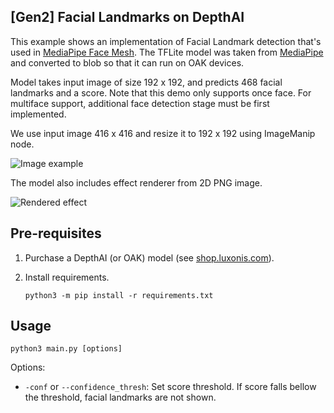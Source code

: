## [Gen2] Facial Landmarks on DepthAI

This example shows an implementation of Facial Landmark detection that's used in [MediaPipe Face Mesh](https://google.github.io/mediapipe/solutions/face_mesh.html). The TFLite model was taken from [MediaPipe](https://github.com/google/mediapipe/tree/master/mediapipe/modules/face_landmark) and converted to blob so that it can run on OAK devices.

Model takes input image of size 192 x 192, and predicts 468 facial landmarks and a score. Note that this demo only supports once face. For multiface support, additional face detection stage must be first implemented.

We use input image 416 x 416 and resize it to 192 x 192 using ImageManip node.

![Image example](imgs/example.gif)

The model also includes effect renderer from 2D PNG image.

![Rendered effect](imgs/example_renderer.gif)

## Pre-requisites

1. Purchase a DepthAI (or OAK) model (see [shop.luxonis.com](https://shop.luxonis.com/)).

3. Install requirements.
   ```
   python3 -m pip install -r requirements.txt
   ```

## Usage

```
python3 main.py [options]
```

Options:

* `-conf` or `--confidence_thresh`: Set score threshold. If score falls bellow the threshold, facial landmarks are not shown.
